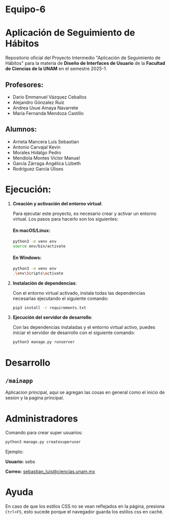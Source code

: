 # Equipo-6

# Aplicación de Seguimiento de Hábitos
Repositorio oficial del Proyecto Intermedio "Aplicación de Seguimiento de Hábitos" para la materia de **Diseño de Interfaces de Usuario** de la **Facultad de Ciencias de la UNAM** en el semestre 2025-1.

## Profesores:

- Dario Emmanuel Vázquez Ceballos
- Alejandro Gónzalez Ruíz
- Andrea Uxue Amaya Navarrete
- María Fernanda Mendoza Castillo

## Alumnos:
- Arrieta Mancera Luis Sebastian
- Antonio Carvajal Kevin
- Morales Hidalgo Pedro
- Mendiola Montes Victor Manuel
- García Zárraga Angélica Lizbeth
- Rodríguez García Ulises

# Ejecución:

1. **Creación y activación del entorno virtual**:
   
   Para ejecutar este proyecto, es necesario crear y activar un entorno virtual. Los pasos para hacerlo son los siguientes:

   #### En macOS/Linux:
   ```bash
   python3 -m venv env
   source env/bin/activate
   ```

   #### En Windows:
   ```bash
   python3 -m venv env
   .\env\Scripts\activate
   ```

2. **Instalación de dependencias**:
   
   Con el entorno virtual activado, instala todas las dependencias necesarias ejecutando el siguiente comando:

   ```bash
   pip3 install -r requirements.txt
   ```

3. **Ejecución del servidor de desarrollo**:
   
   Con las dependencias instaladas y el entorno virtual activo, puedes iniciar el servidor de desarrollo con el siguiente comando:

   ```bash
   python3 manage.py runserver
   ```

# Desarrollo

## `/mainapp`

Aplicacion principal, aqui se agregan las cosas en general como el inicio de sesion y la pagina principal.

# Administradores

Comando para crear super usuarios:

```bash
python3 manage.py createsuperuser
```

Ejemplo:

**Usuario:** sebs

**Correo:** sebastian_luis@ciencias.unam.mx

# Ayuda
En caso de que los estilos CSS no se vean reflejados en la página, presiona `Ctrl+F5`, esto sucede porque el navegador guarda los estilos css en caché.

